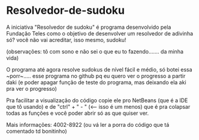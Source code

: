 # Resolvedor-de-sudoku
A iniciativa "Resolvedor de sudoku" é programa desenvolvido pela Fundação Teles como o objetivo
de desenvolver um resolvedor de adivinha só? você não vai acreditar, isso mesmo, sudoku!

(observações: tô com sono e não sei o que eu to fazendo....... da minha vida)



O programa até agora resolve sudokus de nível fácil e médio, só botei essa ~porr~..... esse programa no github pq eu quero
ver o progresso a partir daki (e poder apagar função de teste do programa, mas deixando ela aki pra ver o progresso)



Pra facilitar a visualização do código copie ele pro NetBeans (que é a IDE que tô usando) e de   "ctrl" + " - " (<-- isso é um menos)
que é pra colapsar todas as funções e você poder abrir só as que quiser ver.



Mais informações: 4002-8922 (ou vá ler a porra do código que tá comentado td bonitinho)

